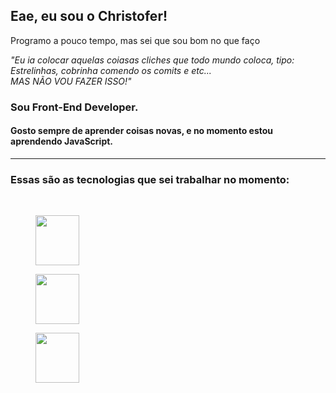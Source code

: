 ## Eae, eu sou o Christofer!

<p>Programo a pouco tempo, mas sei que sou bom no que faço </p>

<div>
  <em>"Eu ia colocar aquelas coiasas cliches que todo mundo coloca, tipo: Estrelinhas, cobrinha comendo os comits e etc...<br>
  MAS NÃO VOU FAZER ISSO!"</em>
  
  <h3>
    Sou Front-End Developer.
  </h3>
  
  <h4>
    Gosto sempre de aprender coisas novas, e no momento estou aprendendo JavaScript.
  </h4>
  
  <hr></hr>
  
  <div>
    <h3>
      Essas são as tecnologias que sei trabalhar no momento:
    </h3>
    <br>
    <div>
      <figure>
        <img src="https://logodownload.org/wp-content/uploads/2016/10/html5-logo-10.png" width="70px" height="80px">
      </figure>
      <figure>
        <img src="https://www.logolynx.com/images/logolynx/s_0d/0d35ef6c8d4fdaf0590228404dc6448b.png" width="70px" height="80px">
      </figure>
      <figure>
        <img src="https://upload.wikimedia.org/wikipedia/commons/thumb/9/99/Unofficial_JavaScript_logo_2.svg/2048px-Unofficial_JavaScript_logo_2.svg.png" width="70px" height="80px">
      </figure>
    </div>
  <div>
</div>
